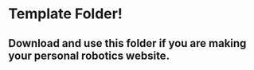 # Template Folder!
## Download and use this folder if you are making your personal robotics website.

